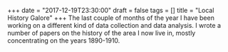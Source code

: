+++
date = "2017-12-19T23:30:00"
draft = false
tags = []
title = "Local History Galore"
+++
The last couple of months of the year I have been working on a different kind of data collection and data analysis. I wrote a number of papers on the history of the area I now live in, mostly concentrating on the years 1890-1910.

